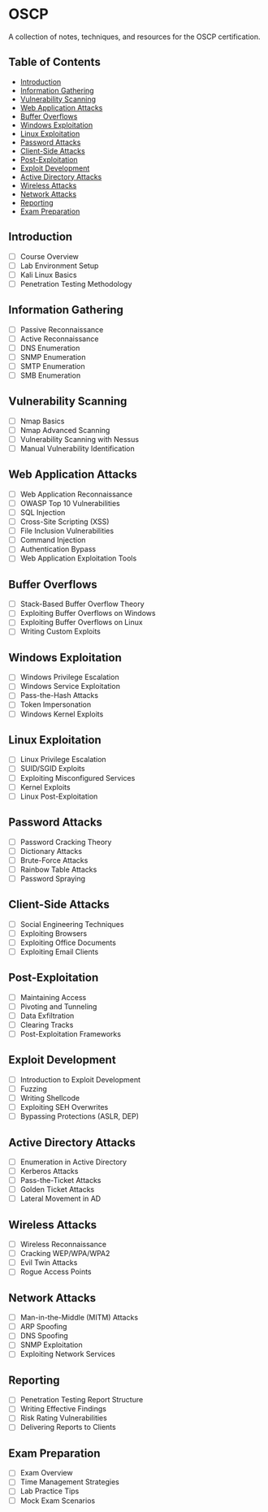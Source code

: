 # OSCP

A collection of notes, techniques, and resources for the OSCP certification.

## Table of Contents

- [Introduction](#introduction)
- [Information Gathering](#information-gathering)
- [Vulnerability Scanning](#vulnerability-scanning)
- [Web Application Attacks](#web-application-attacks)
- [Buffer Overflows](#buffer-overflows)
- [Windows Exploitation](#windows-exploitation)
- [Linux Exploitation](#linux-exploitation)
- [Password Attacks](#password-attacks)
- [Client-Side Attacks](#client-side-attacks)
- [Post-Exploitation](#post-exploitation)
- [Exploit Development](#exploit-development)
- [Active Directory Attacks](#active-directory-attacks)
- [Wireless Attacks](#wireless-attacks)
- [Network Attacks](#network-attacks)
- [Reporting](#reporting)
- [Exam Preparation](#exam-preparation)

## Introduction

- [ ] Course Overview
- [ ] Lab Environment Setup
- [ ] Kali Linux Basics
- [ ] Penetration Testing Methodology

## Information Gathering

- [ ] Passive Reconnaissance
- [ ] Active Reconnaissance
- [ ] DNS Enumeration
- [ ] SNMP Enumeration
- [ ] SMTP Enumeration
- [ ] SMB Enumeration

## Vulnerability Scanning

- [ ] Nmap Basics
- [ ] Nmap Advanced Scanning
- [ ] Vulnerability Scanning with Nessus
- [ ] Manual Vulnerability Identification

## Web Application Attacks

- [ ] Web Application Reconnaissance
- [ ] OWASP Top 10 Vulnerabilities
- [ ] SQL Injection
- [ ] Cross-Site Scripting (XSS)
- [ ] File Inclusion Vulnerabilities
- [ ] Command Injection
- [ ] Authentication Bypass
- [ ] Web Application Exploitation Tools

## Buffer Overflows

- [ ] Stack-Based Buffer Overflow Theory
- [ ] Exploiting Buffer Overflows on Windows
- [ ] Exploiting Buffer Overflows on Linux
- [ ] Writing Custom Exploits

## Windows Exploitation

- [ ] Windows Privilege Escalation
- [ ] Windows Service Exploitation
- [ ] Pass-the-Hash Attacks
- [ ] Token Impersonation
- [ ] Windows Kernel Exploits

## Linux Exploitation

- [ ] Linux Privilege Escalation
- [ ] SUID/SGID Exploits
- [ ] Exploiting Misconfigured Services
- [ ] Kernel Exploits
- [ ] Linux Post-Exploitation

## Password Attacks

- [ ] Password Cracking Theory
- [ ] Dictionary Attacks
- [ ] Brute-Force Attacks
- [ ] Rainbow Table Attacks
- [ ] Password Spraying

## Client-Side Attacks

- [ ] Social Engineering Techniques
- [ ] Exploiting Browsers
- [ ] Exploiting Office Documents
- [ ] Exploiting Email Clients

## Post-Exploitation

- [ ] Maintaining Access
- [ ] Pivoting and Tunneling
- [ ] Data Exfiltration
- [ ] Clearing Tracks
- [ ] Post-Exploitation Frameworks

## Exploit Development

- [ ] Introduction to Exploit Development
- [ ] Fuzzing
- [ ] Writing Shellcode
- [ ] Exploiting SEH Overwrites
- [ ] Bypassing Protections (ASLR, DEP)

## Active Directory Attacks

- [ ] Enumeration in Active Directory
- [ ] Kerberos Attacks
- [ ] Pass-the-Ticket Attacks
- [ ] Golden Ticket Attacks
- [ ] Lateral Movement in AD

## Wireless Attacks

- [ ] Wireless Reconnaissance
- [ ] Cracking WEP/WPA/WPA2
- [ ] Evil Twin Attacks
- [ ] Rogue Access Points

## Network Attacks

- [ ] Man-in-the-Middle (MITM) Attacks
- [ ] ARP Spoofing
- [ ] DNS Spoofing
- [ ] SNMP Exploitation
- [ ] Exploiting Network Services

## Reporting

- [ ] Penetration Testing Report Structure
- [ ] Writing Effective Findings
- [ ] Risk Rating Vulnerabilities
- [ ] Delivering Reports to Clients

## Exam Preparation

- [ ] Exam Overview
- [ ] Time Management Strategies
- [ ] Lab Practice Tips
- [ ] Mock Exam Scenarios
